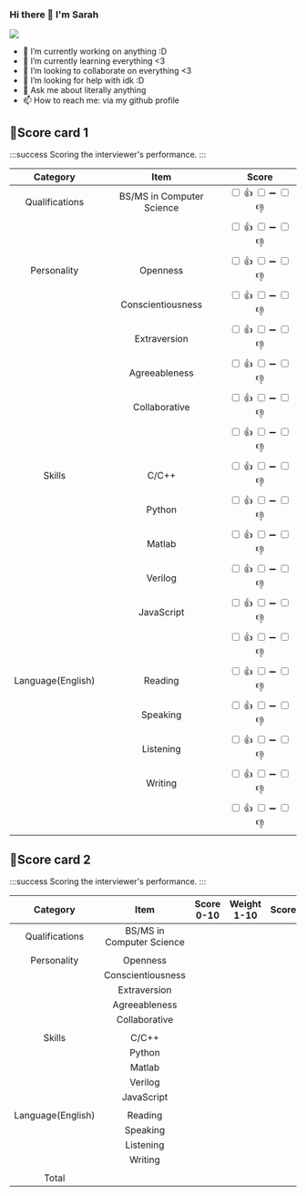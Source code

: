### Hi there 👋 I'm Sarah 

![](https://github.com/images/mona-whisper.gif)


- 🔭 I’m currently working on anything :D
- 🌱 I’m currently learning everything <3
- 👯 I’m looking to collaborate on everything <3
- 🤔 I’m looking for help with idk :D
- 💬 Ask me about literally anything
- 📫 How to reach me: via my github profile


## :pencil:Score card 1

:::success
Scoring the interviewer's performance. 
:::

|    **Category**   	|          **Item**         	|                                                                **Score**                                                                	|
|:-----------------:	|:-------------------------:	|:---------------------------------------------------------------------------------------------------------------------------------------:	|
|   Qualifications  	| BS/MS in Computer Science 	| <input type="checkbox" enable/> :+1: <input   type="checkbox" enable/> :heavy_minus_sign: <input   type="checkbox" enable/> :-1:  	|
|                   	|                           	| <input type="checkbox" enable/> :+1: <input   type="checkbox" enable/> :heavy_minus_sign: <input   type="checkbox" enable/> :-1:  	|
|    Personality    	|          Openness         	| <input type="checkbox" enable/> :+1: <input   type="checkbox" enable/> :heavy_minus_sign: <input   type="checkbox" enable/> :-1:  	|
|                   	|     Conscientiousness     	| <input type="checkbox" enable/> :+1: <input   type="checkbox" enable/> :heavy_minus_sign: <input   type="checkbox" enable/> :-1:  	|
|                   	|        Extraversion       	| <input type="checkbox" enable/> :+1: <input   type="checkbox" enable/> :heavy_minus_sign: <input   type="checkbox" enable/> :-1:  	|
|                   	|       Agreeableness       	| <input type="checkbox" enable/> :+1: <input   type="checkbox" enable/> :heavy_minus_sign: <input   type="checkbox" enable/> :-1:  	|
|                   	|       Collaborative       	| <input type="checkbox" enable/> :+1: <input   type="checkbox" enable/> :heavy_minus_sign: <input   type="checkbox" enable/> :-1:  	|
|                   	|                           	| <input type="checkbox" enable/> :+1: <input   type="checkbox" enable/> :heavy_minus_sign: <input   type="checkbox" enable/> :-1:  	|
|       Skills      	|           C/C++           	| <input type="checkbox" enable/> :+1: <input   type="checkbox" enable/> :heavy_minus_sign: <input   type="checkbox" enable/> :-1:  	|
|                   	|           Python          	| <input type="checkbox" enable/> :+1: <input   type="checkbox" enable/> :heavy_minus_sign: <input   type="checkbox" enable/> :-1:  	|
|                   	|           Matlab          	| <input type="checkbox" enable/> :+1: <input   type="checkbox" enable/> :heavy_minus_sign: <input   type="checkbox" enable/> :-1:  	|
|                   	|          Verilog          	| <input type="checkbox" enable/> :+1: <input   type="checkbox" enable/> :heavy_minus_sign: <input   type="checkbox" enable/> :-1:  	|
|                   	|         JavaScript        	| <input type="checkbox" enable/> :+1: <input   type="checkbox" enable/> :heavy_minus_sign: <input   type="checkbox" enable/> :-1:  	|
|                   	|                           	| <input type="checkbox" enable/> :+1: <input   type="checkbox" enable/> :heavy_minus_sign: <input   type="checkbox" enable/> :-1:  	|
| Language(English) 	|          Reading          	| <input type="checkbox" enable/> :+1: <input   type="checkbox" enable/> :heavy_minus_sign: <input   type="checkbox" enable/> :-1:  	|
|                   	|          Speaking         	| <input type="checkbox" enable/> :+1: <input   type="checkbox" enable/> :heavy_minus_sign: <input   type="checkbox" enable/> :-1:  	|
|                   	|         Listening         	| <input type="checkbox" enable/> :+1: <input   type="checkbox" enable/> :heavy_minus_sign: <input   type="checkbox" enable/> :-1:  	|
|                   	|          Writing          	| <input type="checkbox" enable/> :+1: <input   type="checkbox" enable/> :heavy_minus_sign: <input   type="checkbox" enable/> :-1:  	|
|                   	|                           	| <input type="checkbox" enable/> :+1: <input   type="checkbox" enable/> :heavy_minus_sign: <input   type="checkbox" enable/> :-1:  	|

## :pencil:Score card 2

:::success
Scoring the interviewer's performance. 
:::

|    **Category**   |          **Item**         | **Score 0-10** | **Weight 1-10** | **Score** |
|:-----------------:|:-------------------------:|:--------------:|:---------------:|:---------:|
|   Qualifications  | BS/MS in Computer Science |                |                 |           |
|                   |                           |                |                 |           |
|    Personality    |          Openness         |                |                 |           |
|                   |     Conscientiousness     |                |                 |           |
|                   |        Extraversion       |                |                 |           |
|                   |       Agreeableness       |                |                 |           |
|                   |       Collaborative       |                |                 |           |
|                   |                           |                |                 |           |
|       Skills      |           C/C++           |                |                 |           |
|                   |           Python          |                |                 |           |
|                   |           Matlab          |                |                 |           |
|                   |          Verilog          |                |                 |           |
|                   |         JavaScript        |                |                 |           |
|                   |                           |                |                 |           |
| Language(English) |          Reading          |                |                 |           |
|                   |          Speaking         |                |                 |           |
|                   |         Listening         |                |                 |           |
|                   |          Writing          |                |                 |           |
|                   |                           |                |                 |           |
|       Total       |                           |                |                 |           |
